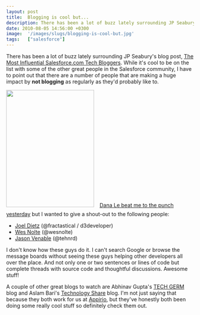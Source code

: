 ```yaml
---
layout: post
title:  Blogging is cool but...
description: There has been a lot of buzz lately surrounding JP Seaburys blog post, The Most Influential Salesforce.com Tech Bloggers  . While its cool to be on the list with some of the other great people in the Salesforce community, I have to point out that there are a number of people that are making a huge impact by not blogging as regularly as theyd probably like to.  Dana Le beat me to the punch yesterday but I wanted to give a shout-out to the following people- * Joel Dietz  (@fractastical / d3develop
date: 2010-08-05 14:56:00 +0300
image:  '/images/slugs/blogging-is-cool-but.jpg'
tags:   ["salesforce"]
---
```

<p>There has been a lot of buzz lately surrounding JP Seabury's blog post, <a href="http://forcemonkey.blogspot.com/2010/08/most-influential-salesforcecom-tech.html" target="_blank">The Most Influential Salesforce.com Tech Bloggers</a>. While it's cool to be on the list with some of the other great people in the Salesforce community, I have to point out that there are a number of people that are making a huge impact by <strong>not blogging</strong> as regularly as they'd probably like to.
<p><a href="/2010/08/05/blogging-is-cool-but/toptaggers-png/" rel="attachment wp-att-3030"><img src="http://res.cloudinary.com/blog-jeffdouglas-com/image/upload/v1400327969/toptaggers_vainaw.png" alt="" title="toptaggers.png" width="236" height="315" class="alignleft size-full wp-image-3030" style="padding-right:15px;padding-bottom:10px"/></a><a href="http://blog.sforce.com/sforce/2010/08/who-were-the-most-active-community-members-in-july.html" target="_blank">Dana Le beat me to the punch yesterday</a> but I wanted to give a shout-out to the following people:</p><ul><li><a href="http://d3developer.com/" target="_blank">Joel Dietz</a> (@fractastical / d3developer)</li><li><a href="http://th3silverlining.com/" target="_blank">Wes Nolte</a> (@wesnolte)</li><li><a href="http://www.tehnrd.com/" target="_blank">Jason Venable</a> (@tehnrd)</li></ul><p>I don't know how these guys do it. I can't search Google or browse the message boards without seeing these guys helping other developers all over the place. And not only one or two sentences or lines of code but complete threads with source code and thoughtful discussions. Awesome stuff!</p>
<p>A couple of other great blogs to watch are Abhinav Gupta's <a href="http://www.tgerm.com/" target="_blank">TECH GERM</a> blog and Aslam Bari's <a href="http://techsahre.blogspot.com/" target="_blank">Technology Share</a> blog. I'm not just saying that because they both work for us at <a href="http://www.appirio.com" target="_blank">Appirio</a>, but they've honestly both been doing some really cool stuff so definitely check them out.</p></p>

